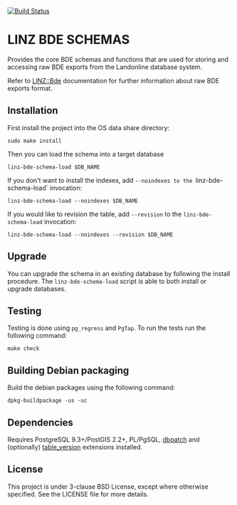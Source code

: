 [![Build Status](https://secure.travis-ci.org/linz/linz-bde-schema.svg)](http://travis-ci.org/linz/linz-bde-schema)

LINZ BDE SCHEMAS
================

Provides the core BDE schemas and functions that are used for storing
and accessing raw BDE exports from the Landonline database system.

Refer to [LINZ::Bde](https://github.com/linz/linz_bde_perl)
documentation for further information about raw BDE exports format.

Installation
------------

First install the project into the OS data share directory:

```shell
sudo make install
```

Then you can load the schema into a target database

```shell
linz-bde-schema-load $DB_NAME
```

If you don't want to install the indexes, add `--noindexes
to the `linz-bde-schema-load` invocation:

```shell
linz-bde-schema-load --noindexes $DB_NAME
```

If you would like to revision the table, add `--revision`
to the `linz-bde-schema-load` invocation:

```shell
linz-bde-schema-load --noindexes --revision $DB_NAME
```
Upgrade
-------

You can upgrade the schema in an existing database by following
the install procedure. The `linz-bde-schema-load` script is able
to both install or upgrade databases.

Testing
-------

Testing is done using `pg_regress` and `PgTap`.
To run the tests run the following command:

```shell
make check
```

Building Debian packaging
--------------------------

Build the debian packages using the following command:

```shell
dpkg-buildpackage -us -uc
```

Dependencies
------------

Requires PostgreSQL 9.3+/PostGIS 2.2+, PL/PgSQL,
[dbpatch](https://github.com/linz/postgresql-dbpatch) and (optionally)
[table_version](https://github.com/linz/postgresql-tableversion) extensions
installed.

License
---------------------
This project is under 3-clause BSD License, except where otherwise specified.
See the LICENSE file for more details.
